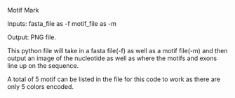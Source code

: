 Motif Mark

Inputs:
fasta_file as -f
motif_file as -m

Output:
PNG file. 

This python file will take in a fasta file(-f) as well as a motif file(-m) and then output an image of the nucleotide as well as where the motifs and exons line up on the sequence. 

A total of 5 motif can be listed in the file for this code to work as there are only 5 colors encoded.

